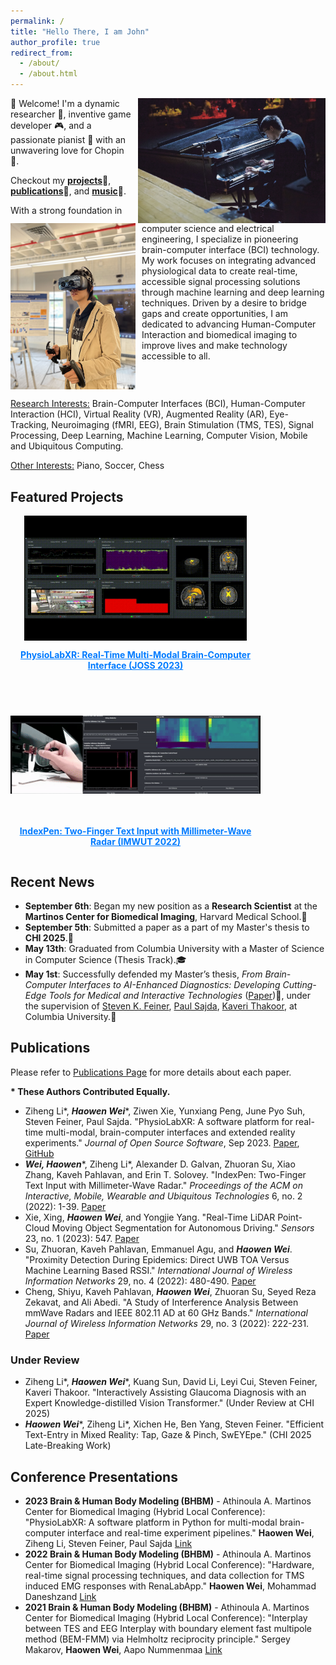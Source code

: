 ```yaml
---
permalink: /
title: "Hello There, I am John"
author_profile: true
redirect_from: 
  - /about/
  - /about.html
---
```



<img src="../images/performance.png" alt="performance" style="width:300px; float:right; margin-left: 10px;" />
👋 Welcome! I'm a dynamic researcher 🧠, 
inventive game developer 🎮, 
and a passionate pianist 🎹 with an unwavering love for Chopin 🎼.

Checkout my **[projects](https://haowenweijohn.github.io/projects/)**🔬,
**[publications](https://haowenweijohn.github.io/publications/)**📝, and **[music](https://haowenweijohn.github.io/music/)**🎵.



<img src="../images/in-vr.png" alt="in-vr" style="width:200px; float:left; margin-right: 10px;" />
With a strong foundation in computer science and electrical engineering, 
I specialize in pioneering brain-computer interface (BCI) technology. 
My work focuses on integrating advanced physiological data to create real-time, 
accessible signal processing solutions through machine learning and deep learning techniques. 
Driven by a desire to bridge gaps and create opportunities, I am dedicated to advancing Human-Computer Interaction and biomedical imaging to improve lives and make technology accessible to all.

<div style="clear: both;"></div>

<u>Research Interests:</u> 
Brain-Computer Interfaces (BCI),
Human-Computer Interaction (HCI),
Virtual Reality (VR),
Augmented Reality (AR),
Eye-Tracking,
Neuroimaging (fMRI, EEG),
Brain Stimulation (TMS, TES),
Signal Processing,
Deep Learning, Machine Learning,
Computer Vision,
Mobile and Ubiquitous Computing.

<u>Other Interests:</u> Piano, Soccer, Chess

[//]: # (## Education)

[//]: # ()
[//]: # (**Columbia University**  )

[//]: # (*Sep 2022 - May 2024*)

[//]: # (- Master of Computer Science &#40;Thesis Track&#41;)

[//]: # (- Thesis Topic: From Brain–Computer Interfaces to AI-Enhanced Diagnostics: Developing Cutting-Edge Tools for Medical and Interactive Technologies)

[//]: # (- Research in Brain-Computer Interfaces and Neuroimaging)

[//]: # (- GPA: 3.81)

[//]: # ()
[//]: # (**Worcester Polytechnic Institute**  )

[//]: # (*Aug 2018 - May 2022*)

[//]: # (- Bachelor Of Computer Science & Electrical and Computer Engineering &#40;Double Major&#41;)

[//]: # (- Mechanical Engineering &#40;Minor&#41;)

[//]: # (- Human-Computer Interaction)

[//]: # (- GPA: 3.91)

[//]: # (## Education)

[//]: # ()
[//]: # (### Columbia University  *&#40;09/2022 - 05/2024&#41;*  )

[//]: # (**Master of Science in Computer Science &#40;Thesis Track&#41;** | **GPA:** 3.81/4.00  )

[//]: # (- **Advisors:** [Prof. Steven K. Feiner]&#40;https://www.engineering.columbia.edu/faculty/steven-feiner&#41; & [Prof. Paul Sajda]&#40;https://www.bme.columbia.edu/faculty/paul-sajda&#41;  )

[//]: # (- **Thesis:** *From Brain-Computer Interfaces to AI-Enhanced Diagnostics: Developing Cutting-Edge Tools for Medical and Interactive Technologies* [*Paper*]&#40;https://mice.cs.columbia.edu/getTechreport.php?techreportID=1673&format=pdf&#41;)

[//]: # ()
[//]: # (### Worcester Polytechnic Institute  *&#40;08/2018 - 05/2022&#41;*  )

[//]: # (**Bachelor of Science in Computer Science & Electrical and Computer Engineering &#40;Double Major&#41;** | **GPA:** 3.91/4.00)

[//]: # (- **Advisors:** [Prof. Erin Solovey]&#40;https://www.wpi.edu/people/faculty/esolovey&#41; & [Prof. Kaveh Pahlavan]&#40;https://www.wpi.edu/people/faculty/pahlavan&#41;  )

[//]: # (- **Honors:** Dean’s List &#40;2018-2022&#41;  )

[//]: # (- **Achievement:** 2022 Second Best Undergraduate Major Qualification Project &#40;MQP&#41; [*IndexPen*]&#40;https://haowenweijohn.github.io/publication/2022-07-07-IndexPen&#41;)


## Featured Projects


<div style="display: flex; flex-wrap: wrap; gap: 20px; justify-content: flex-start; align-items: flex-start;">

  <!-- PhysioLabXR Project -->
  <div style="flex: 1 1 300px; max-width: 400px; display: flex; flex-direction: column; align-items: center;">
    <a href="https://haowenweijohn.github.io/publication/2024-01-11-PhysioLabXR" style="text-decoration: none; color: inherit;">
      <!-- Image container with fixed height -->
      <div style="height: 200px; display: flex; align-items: center; justify-content: center;">
        <img src="../images/publications/PhysioLabXR-fMRI-Demo.gif" alt="PhysioLabXR" style="max-width: 100%; height: auto; max-height: 100%;">
      </div>
      <p style="text-decoration: underline; color: #007bff; text-align: center;"><strong>PhysioLabXR: Real-Time Multi-Modal Brain-Computer Interface (JOSS 2023)</strong></p>
    </a>
  </div>

  <!-- IndexPen Project -->
  <div style="flex: 1 1 300px; max-width: 400px; display: flex; flex-direction: column; align-items: center;">
    <a href="https://haowenweijohn.github.io/publication/2022-07-07-IndexPen" style="text-decoration: none; color: inherit;">
      <!-- Image container with fixed height -->
      <div style="height: 200px; display: flex; align-items: center; justify-content: center;">
        <img src="../images/publications/IndexPen-Demo.gif" alt="IndexPen" style="max-width: 100%; height: auto; max-height: 100%;">
      </div>
      <p style="text-decoration: underline; color: #007bff; text-align: center;"><strong>IndexPen: Two-Finger Text Input with Millimeter-Wave Radar (IMWUT 2022)</strong></p>
    </a>
  </div>



</div>

## Recent News

- **September 6th**: Began my new position as a **Research Scientist** at the **Martinos Center for Biomedical Imaging**, Harvard Medical School.🏢
- **September 5th**: Submitted a paper as a part of my Master's thesis to **CHI 2025**.📝
- **May 13th**: Graduated from Columbia University with a Master of Science in Computer Science (Thesis Track).🎓
- **May 1st**: Successfully defended my Master’s thesis,
*From Brain-Computer Interfaces to AI-Enhanced Diagnostics: Developing Cutting-Edge Tools for Medical and Interactive Technologies*
([Paper](https://mice.cs.columbia.edu/getTechreport.php?techreportID=1673&format=pdf&))📝,
under the supervision of 
[Steven K. Feiner](https://www.engineering.columbia.edu/faculty/steven-feiner),
[Paul Sajda](https://www.bme.columbia.edu/faculty/paul-sajda),
[Kaveri Thakoor](https://www.vagelos.columbia.edu/profile/kaveri-thakoor-phd), at Columbia University.🥳








## Publications

Please refer to [Publications Page](https://haowenweijohn.github.io/publications/)
for more details about each paper.

**\* These Authors Contributed Equally.**

- Ziheng Li\*, **_Haowen Wei_**\*, Ziwen Xie, Yunxiang Peng, June Pyo Suh, Steven Feiner, Paul Sajda. "PhysioLabXR: A software platform for real-time multi-modal, brain-computer interfaces and extended reality experiments." *Journal of Open Source Software*, Sep 2023. [Paper](https://joss.theoj.org/papers/10.21105/joss.05854), [GitHub](https://github.com/PhysioLabXR/PhysioLabXR)
- **_Wei, Haowen_**\*, Ziheng Li\*, Alexander D. Galvan, Zhuoran Su, Xiao Zhang, Kaveh Pahlavan, and Erin T. Solovey. "IndexPen: Two-Finger Text Input with Millimeter-Wave Radar." *Proceedings of the ACM on Interactive, Mobile, Wearable and Ubiquitous Technologies* 6, no. 2 (2022): 1-39. [Paper](https://dl.acm.org/doi/10.1145/3534601)
- Xie, Xing, **_Haowen Wei_**, and Yongjie Yang. "Real-Time LiDAR Point-Cloud Moving Object Segmentation for Autonomous Driving." *Sensors* 23, no. 1 (2023): 547. [Paper](https://www.mdpi.com/1424-8220/23/1/547)
- Su, Zhuoran, Kaveh Pahlavan, Emmanuel Agu, and **_Haowen Wei_**. "Proximity Detection During Epidemics: Direct UWB TOA Versus Machine Learning Based RSSI." *International Journal of Wireless Information Networks* 29, no. 4 (2022): 480-490. [Paper](https://link.springer.com/article/10.1007/s10776-022-00577-4)
- Cheng, Shiyu, Kaveh Pahlavan, **_Haowen Wei_**, Zhuoran Su, Seyed Reza Zekavat, and Ali Abedi. "A Study of Interference Analysis Between mmWave Radars and IEEE 802.11 AD at 60 GHz Bands." *International Journal of Wireless Information Networks* 29, no. 3 (2022): 222-231. [Paper](https://link.springer.com/article/10.1007/s10776-022-00564-9)


### Under Review

- Ziheng Li\*, **_Haowen Wei_**\*, Kuang Sun, David Li, Leyi Cui, Steven Feiner, Kaveri Thakoor. "Interactively Assisting Glaucoma Diagnosis with an Expert Knowledge-distilled Vision Transformer." (Under Review at CHI 2025)
- **_Haowen Wei_**\*, Ziheng Li\*, Xichen He, Ben Yang, Steven Feiner. "Efficient Text-Entry in Mixed Reality: Tap, Gaze & Pinch, SwEYEpe." (CHI 2025 Late-Breaking Work)  

## Conference Presentations

- **2023 Brain & Human Body Modeling (BHBM)** - Athinoula A. Martinos Center for Biomedical Imaging (Hybrid Local Conference): "PhysioLabXR: A software platform in Python for multi-modal brain-computer interface and real-time experiment pipelines." **Haowen Wei**, Ziheng Li, Steven Feiner, Paul Sajda [Link](https://tmslab.martinos.org/conferences/brain-and-human-body-modeling-conference-2023-online-format-with-limited-in-person-participation/)
- **2022 Brain & Human Body Modeling (BHBM)** - Athinoula A. Martinos Center for Biomedical Imaging (Hybrid Local Conference): "Hardware, real-time signal processing techniques, and data collection for TMS induced EMG responses with RenaLabApp." **Haowen Wei**, Mohammad Daneshzand [Link](https://tmslab.martinos.org/conferences/brain-and-human-body-modeling-conference-2022/)
- **2021 Brain & Human Body Modeling (BHBM)** - Athinoula A. Martinos Center for Biomedical Imaging (Hybrid Local Conference): "Interplay between TES and EEG Interplay with boundary element fast multipole method (BEM-FMM) via Helmholtz reciprocity principle." Sergey Makarov, **Haowen Wei**, Aapo Nummenmaa [Link](https://tmslab.martinos.org/conference/)



